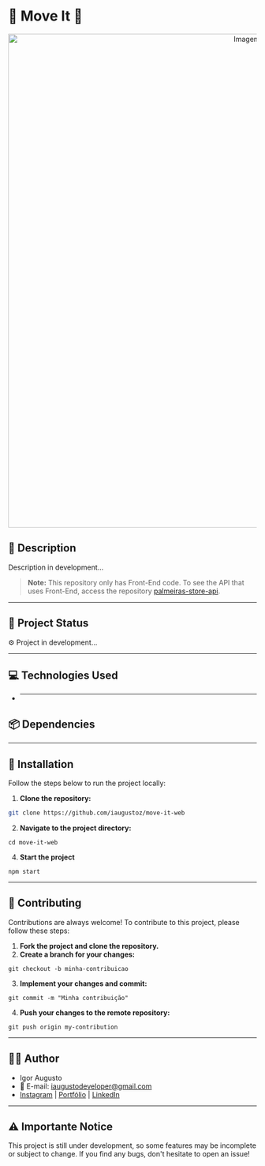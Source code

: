 # 🎨 Move It 🎨

<div align="center">
<img src="" width="1000px" alt="Imagem do site" title="Imagem do site"/>
</div>

## 📜 **Description**

Description in development...

> **Note:** This repository only has Front-End code. To see the API that uses Front-End, access the repository [palmeiras-store-api](https://github.com/igoraugustobrz/palmeiras-store-api).

---

## 🚀 **Project Status**

⚙️ Project in development...

---

## 💻 **Technologies Used**

- ***

## 📦 **Dependencies**

---

## 🔧 **Installation**

Follow the steps below to run the project locally:

1. **Clone the repository:**

```bash
git clone https://github.com/iaugustoz/move-it-web
```

2. **Navigate to the project directory:**

```
cd move-it-web
```

4. **Start the project**

```
npm start
```

---

## 🤝 Contributing

Contributions are always welcome! To contribute to this project, please follow these steps:

1. **Fork the project and clone the repository.**
2. **Create a branch for your changes:**

```
git checkout -b minha-contribuicao
```

3. **Implement your changes and commit:**

```
git commit -m "Minha contribuição"
```

4. **Push your changes to the remote repository:**

```
git push origin my-contribution
```

---

## 👨‍💻 Author

- Igor Augusto
- 📧 E-mail: iaugustodeveloper@gmail.com
- [Instagram](https://www.instagram.com/iaugusto__/) | [Portfólio](https://iaugusto.vercel.app/) | [LinkedIn](https://www.linkedin.com/in/igorbrz/)

---

## ⚠️ Importante Notice

This project is still under development, so some features may be incomplete or subject to change. If you find any bugs, don't hesitate to open an issue!
